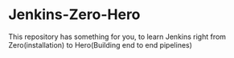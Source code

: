 # Jenkins-Zero-Hero
This repository has something for you, to learn Jenkins right from Zero(installation) to Hero(Building end to end pipelines)
